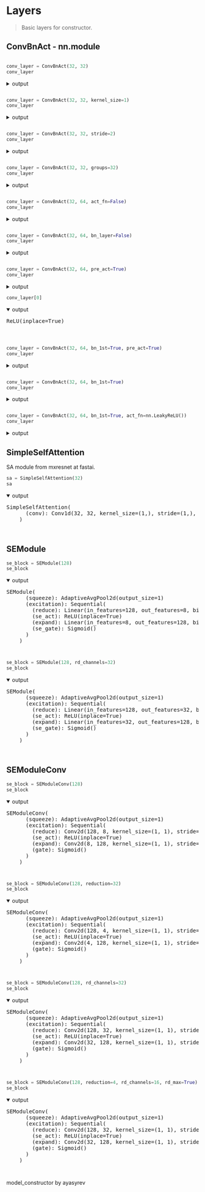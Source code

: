 # Layers

> Basic layers for constructor.

## ConvBnAct - nn.module


```python

conv_layer = ConvBnAct(32, 32)
conv_layer
```
<details> <summary>output</summary>  
    <pre>ConvBnAct(
      (conv): Conv2d(32, 32, kernel_size=(3, 3), stride=(1, 1), padding=(1, 1), bias=False)
      (bn): BatchNorm2d(32, eps=1e-05, momentum=0.1, affine=True, track_running_stats=True)
      (act_fn): ReLU(inplace=True)
    )<pre>
</details>




```python

conv_layer = ConvBnAct(32, 32, kernel_size=1)
conv_layer
```
<details> <summary>output</summary>  
    <pre>ConvBnAct(
      (conv): Conv2d(32, 32, kernel_size=(1, 1), stride=(1, 1), bias=False)
      (bn): BatchNorm2d(32, eps=1e-05, momentum=0.1, affine=True, track_running_stats=True)
      (act_fn): ReLU(inplace=True)
    )<pre>
</details>




```python

conv_layer = ConvBnAct(32, 32, stride=2)
conv_layer
```
<details> <summary>output</summary>  
    <pre>ConvBnAct(
      (conv): Conv2d(32, 32, kernel_size=(3, 3), stride=(2, 2), padding=(1, 1), bias=False)
      (bn): BatchNorm2d(32, eps=1e-05, momentum=0.1, affine=True, track_running_stats=True)
      (act_fn): ReLU(inplace=True)
    )<pre>
</details>




```python

conv_layer = ConvBnAct(32, 32, groups=32)
conv_layer
```
<details> <summary>output</summary>  
    <pre>ConvBnAct(
      (conv): Conv2d(32, 32, kernel_size=(3, 3), stride=(1, 1), padding=(1, 1), groups=32, bias=False)
      (bn): BatchNorm2d(32, eps=1e-05, momentum=0.1, affine=True, track_running_stats=True)
      (act_fn): ReLU(inplace=True)
    )<pre>
</details>




```python

conv_layer = ConvBnAct(32, 64, act_fn=False)
conv_layer
```
<details> <summary>output</summary>  
    <pre>ConvBnAct(
      (conv): Conv2d(32, 64, kernel_size=(3, 3), stride=(1, 1), padding=(1, 1), bias=False)
      (bn): BatchNorm2d(64, eps=1e-05, momentum=0.1, affine=True, track_running_stats=True)
    )<pre>
</details>




```python

conv_layer = ConvBnAct(32, 64, bn_layer=False)
conv_layer
```
<details> <summary>output</summary>  
    <pre>ConvBnAct(
      (conv): Conv2d(32, 64, kernel_size=(3, 3), stride=(1, 1), padding=(1, 1), bias=False)
      (act_fn): ReLU(inplace=True)
    )<pre>
</details>




```python

conv_layer = ConvBnAct(32, 64, pre_act=True)
conv_layer
```
<details> <summary>output</summary>  
    <pre>ConvBnAct(
      (act_fn): ReLU(inplace=True)
      (conv): Conv2d(32, 64, kernel_size=(3, 3), stride=(1, 1), padding=(1, 1), bias=False)
      (bn): BatchNorm2d(64, eps=1e-05, momentum=0.1, affine=True, track_running_stats=True)
    )<pre>
</details>




```python
conv_layer[0]
```
<details open> <summary>output</summary>  
    <pre>ReLU(inplace=True)<pre>
</details>




```python

conv_layer = ConvBnAct(32, 64, bn_1st=True, pre_act=True)
conv_layer
```
<details> <summary>output</summary>  
    <pre>ConvBnAct(
      (act_fn): ReLU(inplace=True)
      (conv): Conv2d(32, 64, kernel_size=(3, 3), stride=(1, 1), padding=(1, 1), bias=False)
      (bn): BatchNorm2d(64, eps=1e-05, momentum=0.1, affine=True, track_running_stats=True)
    )<pre>
</details>




```python

conv_layer = ConvBnAct(32, 64, bn_1st=True)
conv_layer
```
<details> <summary>output</summary>  
    <pre>ConvBnAct(
      (conv): Conv2d(32, 64, kernel_size=(3, 3), stride=(1, 1), padding=(1, 1), bias=False)
      (bn): BatchNorm2d(64, eps=1e-05, momentum=0.1, affine=True, track_running_stats=True)
      (act_fn): ReLU(inplace=True)
    )<pre>
</details>




```python

conv_layer = ConvBnAct(32, 64, bn_1st=True, act_fn=nn.LeakyReLU())
conv_layer
```
<details> <summary>output</summary>  
    <pre>ConvBnAct(
      (conv): Conv2d(32, 64, kernel_size=(3, 3), stride=(1, 1), padding=(1, 1), bias=False)
      (bn): BatchNorm2d(64, eps=1e-05, momentum=0.1, affine=True, track_running_stats=True)
      (act_fn): LeakyReLU(negative_slope=0.01)
    )<pre>
</details>



## SimpleSelfAttention

SA module from mxresnet at fastai.


```python
sa = SimpleSelfAttention(32)
sa
```
<details open> <summary>output</summary>  
    <pre>SimpleSelfAttention(
      (conv): Conv1d(32, 32, kernel_size=(1,), stride=(1,), bias=False)
    )<pre>
</details>



## SEModule


```python
se_block = SEModule(128)
se_block
```
<details open> <summary>output</summary>  
    <pre>SEModule(
      (squeeze): AdaptiveAvgPool2d(output_size=1)
      (excitation): Sequential(
        (reduce): Linear(in_features=128, out_features=8, bias=True)
        (se_act): ReLU(inplace=True)
        (expand): Linear(in_features=8, out_features=128, bias=True)
        (se_gate): Sigmoid()
      )
    )<pre>
</details>




```python
se_block = SEModule(128, rd_channels=32)
se_block
```
<details open> <summary>output</summary>  
    <pre>SEModule(
      (squeeze): AdaptiveAvgPool2d(output_size=1)
      (excitation): Sequential(
        (reduce): Linear(in_features=128, out_features=32, bias=True)
        (se_act): ReLU(inplace=True)
        (expand): Linear(in_features=32, out_features=128, bias=True)
        (se_gate): Sigmoid()
      )
    )<pre>
</details>



## SEModuleConv


```python
se_block = SEModuleConv(128)
se_block
```
<details open> <summary>output</summary>  
    <pre>SEModuleConv(
      (squeeze): AdaptiveAvgPool2d(output_size=1)
      (excitation): Sequential(
        (reduce): Conv2d(128, 8, kernel_size=(1, 1), stride=(1, 1))
        (se_act): ReLU(inplace=True)
        (expand): Conv2d(8, 128, kernel_size=(1, 1), stride=(1, 1))
        (gate): Sigmoid()
      )
    )<pre>
</details>




```python
se_block = SEModuleConv(128, reduction=32)
se_block
```
<details open> <summary>output</summary>  
    <pre>SEModuleConv(
      (squeeze): AdaptiveAvgPool2d(output_size=1)
      (excitation): Sequential(
        (reduce): Conv2d(128, 4, kernel_size=(1, 1), stride=(1, 1))
        (se_act): ReLU(inplace=True)
        (expand): Conv2d(4, 128, kernel_size=(1, 1), stride=(1, 1))
        (gate): Sigmoid()
      )
    )<pre>
</details>




```python
se_block = SEModuleConv(128, rd_channels=32)
se_block
```
<details open> <summary>output</summary>  
    <pre>SEModuleConv(
      (squeeze): AdaptiveAvgPool2d(output_size=1)
      (excitation): Sequential(
        (reduce): Conv2d(128, 32, kernel_size=(1, 1), stride=(1, 1))
        (se_act): ReLU(inplace=True)
        (expand): Conv2d(32, 128, kernel_size=(1, 1), stride=(1, 1))
        (gate): Sigmoid()
      )
    )<pre>
</details>




```python
se_block = SEModuleConv(128, reduction=4, rd_channels=16, rd_max=True)
se_block
```
<details open> <summary>output</summary>  
    <pre>SEModuleConv(
      (squeeze): AdaptiveAvgPool2d(output_size=1)
      (excitation): Sequential(
        (reduce): Conv2d(128, 32, kernel_size=(1, 1), stride=(1, 1))
        (se_act): ReLU(inplace=True)
        (expand): Conv2d(32, 128, kernel_size=(1, 1), stride=(1, 1))
        (gate): Sigmoid()
      )
    )<pre>
</details>





model_constructor
by ayasyrev
